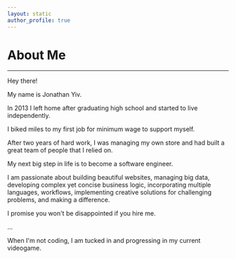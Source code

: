 ```yaml
---
layout: static
author_profile: true
---
```


# About Me

___

Hey there!

My name is Jonathan Yiv.

In 2013 I left home after graduating high school and started to live independently.

I biked miles to my first job for minimum wage to support myself.

After two years of hard work, I was managing my own store and had built a great team of people that I relied on.

My next big step in life is to become a software engineer.

I am passionate about building beautiful websites, managing big data, developing complex yet concise business logic, incorporating multiple languages, workflows, implementing creative solutions for challenging problems, and making a difference.

I promise you won't be disappointed if you hire me.

...

When I'm not coding, I am tucked in and progressing in my current videogame.